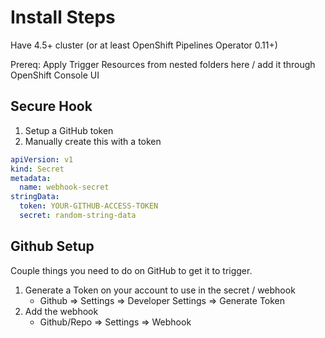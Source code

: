 # Install Steps

Have 4.5+ cluster (or at least OpenShift Pipelines Operator 0.11+)

Prereq: Apply Trigger Resources from nested folders here / add it through OpenShift Console UI

## Secure Hook

1. Setup a GitHub token
1. Manually create this with a token

```yaml
apiVersion: v1
kind: Secret
metadata:
  name: webhook-secret
stringData:
  token: YOUR-GITHUB-ACCESS-TOKEN
  secret: random-string-data
```

## Github Setup

Couple things you need to do on GitHub to get it to trigger.

1. Generate a Token on your account to use in the secret / webhook
    * Github => Settings => Developer Settings => Generate Token
1. Add the webhook
    * Github/Repo => Settings => Webhook
